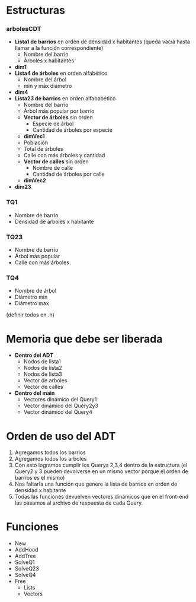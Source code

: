 # Estructuras

### arbolesCDT

- **Lista1 de barrios** en orden de densidad x habitantes (queda vacía hasta llamar a la función correspondiente)
    - Nombre del barrio
    - Árboles x habitantes
- **dim1**
- **Lista4 de árboles** en orden alfabético
    - Nombre del árbol
    - min y máx diámetro
- **dim4**
- **Lista23 de barrios** en orden alfababético
    - Nombre del barrio
    - Árbol más popular por barrio
    - **Vector de árboles** sin orden
        - Especie de árbol
        - Cantidad de árboles por especie
    - **dimVec1**
    - Población
    - Total de árboles
    - Calle con más árboles y cantidad
    - **Vector de calles** sin orden
        - Nombre de calle
        - Cantidad de árboles por calle
    - **dimVec2**
- **dim23**

### TQ1

- Nombre de barrio
- Densidad de árboles x habitante

### TQ23

- Nombre de barrio
- Árbol más popular
- Calle con más árboles

### TQ4

- Nombre de árbol
- Diámetro min
- Diámetro max

(definir todos en .h)

# Memoria que debe ser liberada

- **Dentro del ADT**
    - Nodos de lista1
    - Nodos de lista2
    - Nodos de lista3
    - Vector de arboles
    - Vector de calles
- **Dentro del main**
    - Vectores dinámico del Query1
    - Vector dinámico del Query2y3
    - Vector dinámico del Query4

# Orden de uso del ADT

1. Agregamos todos los barrios
2. Agregamos todos los arboles
3. Con esto logramos cumplir los Querys 2,3,4 dentro de la estructura (el Query2 y 3 pueden devolverse en un mismo vector porque el orden de barrios es el mismo)
4. Nos faltarÍa una función que genere la lista de barrios en orden de densidad x habitante
5. Todas las funciones devuelven vectores dinámicos que en el front-end las pasamos al archivo de respuesta de cada Query.

# Funciones

- New
- AddHood
- AddTree
- SolveQ1
- SolveQ23
- SolveQ4
- Free
    - Lists
    - Vectors